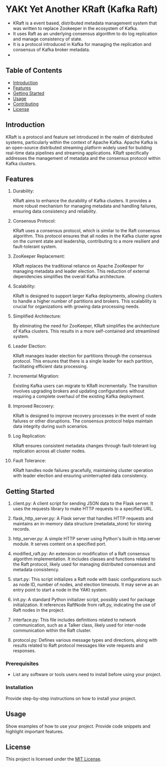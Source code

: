 # YAKt Yet Another KRaft (Kafka Raft)



* KRaft is a event based, distributed metadata management system that was written to replace Zookeeper in the ecosystem of Kafka.
* It uses Raft as an underlying consensus algorithm to do log replication and manage consistency of state.
* It is a protocol introduced in Kafka for managing the replication and consensus of Kafka broker metadata.
* 

## Table of Contents

- [Introduction](#introduction)
- [Features](#features)
- [Getting Started](#getting-started)
- [Usage](#usage)
- [Contributing](#contributing)
- [License](#license)

## Introduction

KRaft is a protocol and feature set introduced in the realm of distributed systems, particularly within the context of Apache Kafka. Apache Kafka is an open-source distributed streaming platform widely used for building real-time data pipelines and streaming applications. KRaft specifically addresses the management of metadata and the consensus protocol within Kafka clusters.

## Features

1. Durability:

    KRaft aims to enhance the durability of Kafka clusters. It provides a more robust mechanism for managing metadata and handling failures,
    ensuring data consistency and reliability.
   
2. Consensus Protocol:

    KRaft uses a consensus protocol, which is similar to the Raft consensus algorithm. This protocol ensures that all nodes in the Kafka cluster agree on the current state and leadership,            contributing to a more resilient and fault-tolerant system.
   
3. ZooKeeper Replacement:

    KRaft replaces the traditional reliance on Apache ZooKeeper for managing metadata and leader election. This reduction of external dependencies simplifies the overall Kafka architecture.

4. Scalability:

    KRaft is designed to support larger Kafka deployments, allowing clusters to handle a higher number of partitions and brokers. This scalability is crucial for organizations with growing data      processing needs.
   
5. Simplified Architecture:

    By eliminating the need for ZooKeeper, KRaft simplifies the architecture of Kafka clusters. This results in a more self-contained and streamlined system.
   
6. Leader Election:

    KRaft manages leader election for partitions through the consensus protocol. This ensures that there is a single leader for each partition, facilitating efficient data processing.

7. Incremental Migration:

    Existing Kafka users can migrate to KRaft incrementally. The transition involves upgrading brokers and updating configurations without requiring a complete overhaul of the existing Kafka         deployment.

8. Improved Recovery:

    KRaft is designed to improve recovery processes in the event of node failures or other disruptions. The consensus protocol helps maintain data integrity during such scenarios.

9. Log Replication:
    
    KRaft ensures consistent metadata changes through fault-tolerant log replication across all cluster nodes.

10. Fault Tolerance:
    
    KRaft handles node failures gracefully, maintaining cluster operation with leader election and ensuring uninterrupted data consistency.


## Getting Started

1. client.py: A client script for sending JSON data to the Flask server. It uses the requests library to make HTTP requests to a specified URL.

2. flask_http_server.py: A Flask server that handles HTTP requests and maintains an in-memory data structure (metadata_store) for storing records.

3. http_server.py: A simple HTTP server using Python's built-in http.server module. It serves content on a specified port.

4. modified_raft.py: An extension or modification of a Raft consensus algorithm implementation. It includes classes and functions related to the Raft protocol, likely used for managing distributed consensus and metadata consistency.

5. start.py: This script initializes a Raft node with basic configurations such as node ID, number of nodes, and election timeouts. It may serve as an entry point to start a node in the YAKt system.

6. init.py: A standard Python initializer script, possibly used for package initialization. It references RaftNode from raft.py, indicating the use of Raft nodes in the project.

7. interface.py: This file includes definitions related to network communication, such as a Talker class, likely used for inter-node communication within the Raft cluster.

8. protocol.py: Defines various message types and directions, along with results related to Raft protocol messages like vote requests and responses.

### Prerequisites

- List any software or tools users need to install before using your project.

### Installation

Provide step-by-step instructions on how to install your project.

## Usage

Show examples of how to use your project. Provide code snippets and highlight important features.

## License



This project is licensed under the [MIT License](LICENSE).
